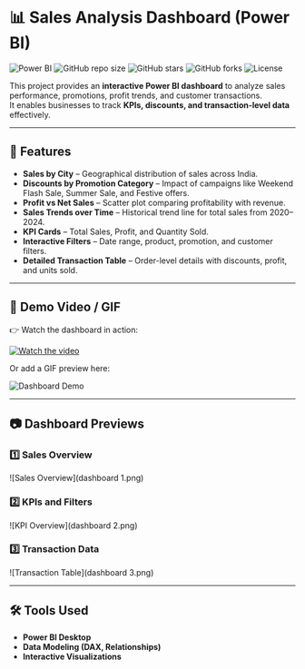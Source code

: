 # 📊 Sales Analysis Dashboard (Power BI)

![Power BI](https://img.shields.io/badge/Power%20BI-Dashboard-F2C811?style=for-the-badge&logo=power-bi&logoColor=black)
![GitHub repo size](https://img.shields.io/github/repo-size/<YourUserName>/Sales-Data-Analysis-using-Power-BI?style=for-the-badge&color=blue)
![GitHub stars](https://img.shields.io/github/stars/<YourUserName>/Sales-Data-Analysis-using-Power-BI?style=for-the-badge&color=yellow)
![GitHub forks](https://img.shields.io/github/forks/<YourUserName>/Sales-Data-Analysis-using-Power-BI?style=for-the-badge&color=green)
![License](https://img.shields.io/github/license/<YourUserName>/Sales-Data-Analysis-using-Power-BI?style=for-the-badge&color=orange)

This project provides an **interactive Power BI dashboard** to analyze sales performance, promotions, profit trends, and customer transactions.  
It enables businesses to track **KPIs, discounts, and transaction-level data** effectively.

---

## 🚀 Features
- **Sales by City** – Geographical distribution of sales across India.
- **Discounts by Promotion Category** – Impact of campaigns like Weekend Flash Sale, Summer Sale, and Festive offers.
- **Profit vs Net Sales** – Scatter plot comparing profitability with revenue.
- **Sales Trends over Time** – Historical trend line for total sales from 2020–2024.
- **KPI Cards** – Total Sales, Profit, and Quantity Sold.
- **Interactive Filters** – Date range, product, promotion, and customer filters.
- **Detailed Transaction Table** – Order-level details with discounts, profit, and units sold.

---

## 🎥 Demo Video / GIF

👉 Watch the dashboard in action:  

[![Watch the video](https://img.shields.io/badge/YouTube-Click%20Here-red?style=for-the-badge&logo=youtube)](https://youtu.be/your-demo-video-link)  

Or add a GIF preview here:  

![Dashboard Demo](images/demo.gif)

---

## 📷 Dashboard Previews
### 1️⃣ Sales Overview
![Sales Overview](dashboard 1.png)

### 2️⃣ KPIs and Filters
![KPI Overview](dashboard 2.png)

### 3️⃣ Transaction Data
![Transaction Table](dashboard 3.png)

---

## 🛠️ Tools Used
- **Power BI Desktop**
- **Data Modeling (DAX, Relationships)**
- **Interactive Visualizations**
